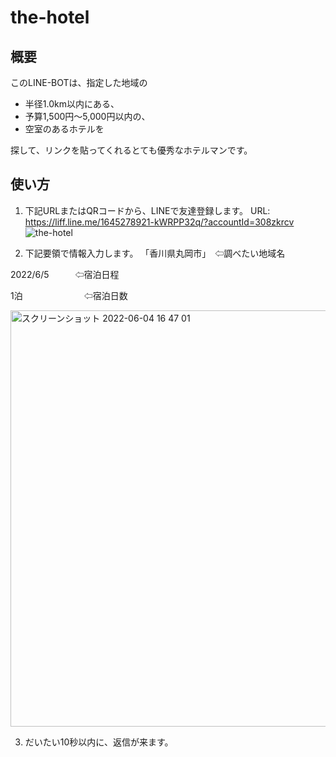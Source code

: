 # the-hotel
## 概要
このLINE-BOTは、指定した地域の
- 半径1.0km以内にある、
- 予算1,500円〜5,000円以内の、
- 空室のあるホテルを

探して、リンクを貼ってくれるとても優秀なホテルマンです。

## 使い方
1. 下記URLまたはQRコードから、LINEで友達登録します。
URL: https://liff.line.me/1645278921-kWRPP32q/?accountId=308zkrcv
![the-hotel](https://user-images.githubusercontent.com/45725946/171989465-8a3cbaa6-5dc4-4791-94d8-5388d4ba9754.png)

2. 下記要領で情報入力します。
「香川県丸岡市」　⇦調べたい地域名

2022/6/5　　　⇦宿泊日程

1泊　　　　　　　⇦宿泊日数
  

<img width="666" alt="スクリーンショット 2022-06-04 16 47 01" src="https://user-images.githubusercontent.com/45725946/171990031-4f668dde-6cf3-4326-8abd-1754bcf12fb5.png">


3. だいたい10秒以内に、返信が来ます。
